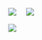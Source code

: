 ![](https://github-readme-stats.vercel.app/api?username=yusronarif&show_icons=true&theme=algolia) &nbsp;&nbsp;&nbsp; ![](https://github-readme-stats.vercel.app/api/wakatime?username=yusronarif&layout=compact&theme=algolia)

![](https://github-readme-stats.vercel.app/api/top-langs/?username=yusronarif&layout=compact&theme=algolia)
